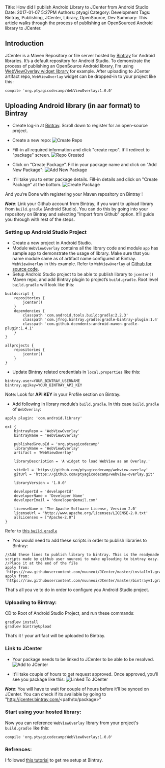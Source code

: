 Title: How did I publish Android Library to JCenter from Android Studio
Date: 2017-01-07 5:27PM
Authors: ptyagi
Category: Development
Tags: Bintray, Publishing, JCenter, Library, OpenSource, Dev
Summary: This article walks through the process of publishing an OpenSourced Android library to JCenter.

## Introduction
JCenter is a Maven Repository or file server hosted by [Bintray](https://bintray.com/) for
Android libraries. It’s a default repository for Android Studio. To demonstrate the process of
publishing an OpenSource Android library, I'm using [WebViewOverlay widget library](https://ptyagicodecamp.github.io/webviewoverlay-widget-library.html)
for example. After uploading to JCenter artifact repo, `WebViewOverlay` widget can be dropped-in to your
project like this:
```
compile 'org.ptyagicodecamp:WebViewOverlay:1.0.0'
```

##  Uploading Android library (in aar format) to Bintray
* Create log-in at [Bintray](https://bintray.com/). Scroll down to register for an open-source project.

* Create a new repo:
  ![Create Repo]({attach}../images/create_repo.png)


* Fill-in all required information and click "create repo". It'll redirect to "package" screen.
  ![Repo Created]({attach}../images/repo_created.png)


* Click on “Create Package”. Fill in your package name and click on "Add New Package":
![Add New Package]({attach}../images/add_new_package.png)


* It'll take you to enter package details. Fill-in details and click on "Create Package" at the bottom.
![Create Package]({attach}../images/create_package.png)

And you’re Done with registering your Maven repository on Bintray !

***Note***: Link your Github account from Bintray, if you want to upload library from `build.gradle` (Android Studio).
You can do this by going into your repository on Bintray and selecting "Import from Github” option.
It’ll guide you through with rest of the steps.

### Setting up Android Studio Project
* Create a new project in Android Studio.
* Module `WebViewOverlay` contains all the library code and module `app` has sample app to demonstrate the usage of library.
Make sure that you name module same as of artifact name configured at Bintray. `WebViewOverlay` in this example.
Refer to `WebViewOverlay` at [Github for source code](https://github.com/ptyagicodecamp/webview-overlay).
* Setup Android Studio project to be able to publish library to `jcenter()` Maven repo, and
add Bintray plugin to project’s `build.gradle`. Root level `build.gradle` will look like this:
```
buildscript {
    repositories {
        jcenter()
    }
    dependencies {
        classpath 'com.android.tools.build:gradle:2.2.3'
        classpath 'com.jfrog.bintray.gradle:gradle-bintray-plugin:1.4'
        classpath 'com.github.dcendents:android-maven-gradle-plugin:1.4.1'
    }
}

allprojects {
    repositories {
        jcenter()
    }
}
```

* Update Bintray related credentials in `local.properties` like this:
```
bintray.user=YOUR_BINTRAY_USERNAME
bintray.apikey=YOUR_BINTRAY_API_KEY
```
Note: Look for **API KEY** in your Profile section on Bintray.

* Add following in library module’s `build.gradle`. In this case `build.gradle` of `WebOverlay`:

```
apply plugin: 'com.android.library'

ext {
    bintrayRepo = 'WebViewOverlay'
    bintrayName = 'WebViewOverlay'

    publishedGroupId = 'org.ptyagicodecamp'
    libraryName = 'WebViewOverlay'
    artifact = 'WebViewOverlay'

    libraryDescription = 'A widget to load WebView as an Overlay.'

    siteUrl = 'https://github.com/ptyagicodecamp/webview-overlay'
    gitUrl = 'https://github.com/ptyagicodecamp/webview-overlay.git'

    libraryVersion = '1.0.0'

    developerId = 'developerId'
    developerName = 'Developer Name'
    developerEmail = 'developer@email.com'

    licenseName = 'The Apache Software License, Version 2.0'
    licenseUrl = 'http://www.apache.org/licenses/LICENSE-2.0.txt'
    allLicenses = ["Apache-2.0"]
}
```
Refer to [this `build.gradle`](https://github.com/ptyagicodecamp/webview-overlay/blob/master/WebViewOverlay/build.gradle)

* You would need to add these scripts in order to publish libraries to Bintray:
```
//Add these lines to publish library to bintray. This is the readymade scripts made by github user nuuneoi to make uploading to bintray easy.
//Place it at the end of the file
apply from: 'https://raw.githubusercontent.com/nuuneoi/JCenter/master/installv1.gradle'
apply from: 'https://raw.githubusercontent.com/nuuneoi/JCenter/master/bintrayv1.gradle'
```

That's all you ve to do in order to configure you Android Studio project.

### Uploading to Bintray:
CD to Root of Android Studio Project, and run these commands:
```
gradlew install
gradlew bintrayUpload
```

That’s it ! your artifact will be uploaded to Bintray.

### Link to JCenter
* Your package needs to be linked to JCenter to be able to be resolved.
![Add to JCenter]({attach}../images/add_to_jcenter.png)

* It'll take couple of hours to get request approved. Once approved, you'll see you package like this:
![Linked To JCenter]({attach}../images/linked_to_jcenter.png)

***Note***: You will have to wait for couple of hours before it'll be synced on JCenter.
You can check if its available by going to "http://jcenter.bintray.com/<path/to/package>"


### Start using your hosted library:

Now you can reference `WebViewOverlay` library from your project's `build.gradle` like this:
```
compile 'org.ptyagicodecamp:WebViewOverlay:1.0.0'
```



### Refrences:
I followed [this tutorial](https://inthecheesefactory.com/blog/how-to-upload-library-to-jcenter-maven-central-as-dependency/en) to get me setup at Bintray.


